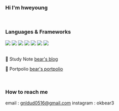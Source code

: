 ### Hi I'm hweyoung 
<!-- <br>

[![Hits](https://hits.seeyoufarm.com/api/count/incr/badge.svg?url=https%3A%2F%2Fgithub.com%2Fhweyoung&count_bg=%23D785EB&title_bg=%23901892&icon=&icon_color=%23E7E7E7&title=hits&edge_flat=false)](https://hits.seeyoufarm.com) -->

<br>

### Languages & Frameworks
<div>
  <img src="https://img.shields.io/badge/java-007396?style=for-the-badge&logo=java&logoColor=white">
  <img src="https://img.shields.io/badge/python-3776AB?style=for-the-badge&logo=python&logoColor=white">
  <img src="https://img.shields.io/badge/c++-00599C?style=for-the-badge&logo=c%2B%2B&logoColor=white">
  <img src="https://img.shields.io/badge/mysql-4479A1?style=for-the-badge&logo=mysql&logoColor=white">
  <img src="https://img.shields.io/badge/spring-6DB33F?style=for-the-badge&logo=spring&logoColor=white">
  <img src="https://img.shields.io/badge/github-181717?style=for-the-badge&logo=github&logoColor=white">
  <img src="https://img.shields.io/badge/linux-FCC624?style=for-the-badge&logo=linux&logoColor=black">
</div>

<br>


🐻 Study Note 
<a href="https://okbear3.tistory.com/">bear's blog</a>

🐻 Portpolio
<a href="https://www.notion.so/e9eb50c4ab0d4095b424907a8aa707f6">bear's portpolio</a>

<br>
<!-- 
### Acti

<figure class="half">
  <img src="https://github-readme-stats.vercel.app/api?username=hweyoung)](https://github.com/anuraghazra/github-readme-stats">
![hweyoung's Top Langs](https://github-readme-stats.vercel.app/api/top-langs?username=hweyoung&layout=compact&theme=dracula)

</figure>

[![hweyoung's github stats](https://github-readme-stats.vercel.app/api?username=hweyoung)](https://github.com/anuraghazra/github-readme-stats)

![hweyoung's Top Langs](https://github-readme-stats.vercel.app/api/top-langs?username=hweyoung&layout=compact&theme=dracula)


### algorithm
[![Solved.ac
프로필](http://mazassumnida.wtf/api/v2/generate_badge?boj=okbear3)](https://solved.ac/okbear3)

 -->
<!-- ![snake gif](https://github.com/hweyoung/hweyoung/blob/output/github-contribution-grid-snake.gif) -->


### How to reach me
email : gnldud0516@gmail.com
instagram : okbear3
